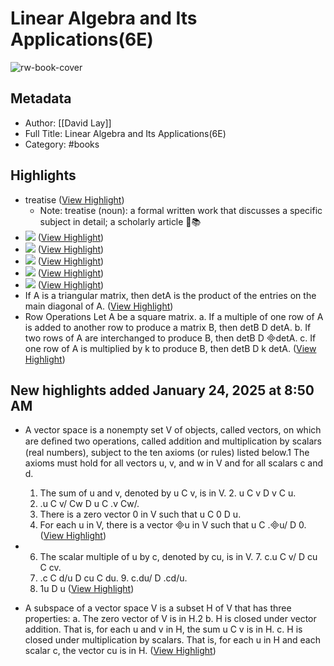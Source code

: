 # Linear Algebra and Its Applications(6E)

![rw-book-cover](https://readwise-assets.s3.amazonaws.com/media/reader/parsed_document_assets/50015478/6_FdOAh7my_4nPru7PuCy40ARiVfjlGQ73jUtXPmnOY-cover_op8taIv.png)

## Metadata
- Author: [[David Lay]]
- Full Title: Linear Algebra and Its Applications(6E)
- Category: #books

## Highlights
- treatise ([View Highlight](https://read.readwise.io/read/01j402aymmdgkxpsc9g7qqrkpa))
    - Note: treatise (noun): a formal written work that discusses a specific subject in detail; a scholarly article 📜📚
- ![](https://readwise-assets.s3.amazonaws.com/media/reader/pub/0a81490b53953e3094029e78017846b4.png) ([View Highlight](https://read.readwise.io/read/01j41wpp9e0hrd2zm8xacjqah1))
- ![](https://readwise-assets.s3.amazonaws.com/media/reader/pub/09abb063c3fe8d3dd6d85acf2237bf10.png) ([View Highlight](https://read.readwise.io/read/01j41wpzfxxqeqd047dmkwx7qy))
- ![](https://readwise-assets.s3.amazonaws.com/media/reader/pub/657b7cc213e5ad12b9aeafcf42633b34.png) ([View Highlight](https://read.readwise.io/read/01j41wqdvv6z8y101v45ymwsyk))
- ![](https://readwise-assets.s3.amazonaws.com/media/reader/pub/d1b8c6fa7d1d675e09bb9e0bfa7b167a.png) ([View Highlight](https://read.readwise.io/read/01j42df2t975sjr7p3j5tn6tc1))
- ![](https://readwise-assets.s3.amazonaws.com/media/reader/pub/1115322cace76b27af75fe9431c6c429.png) ([View Highlight](https://read.readwise.io/read/01j42dfff5zxhwbh19801gqy65))
- If A is a triangular matrix, then detA is the product of the entries on the main diagonal of A. ([View Highlight](https://read.readwise.io/read/01j42dftc464jq7hc1mc4m6mv4))
- Row Operations Let A be a square matrix.
  a. If a multiple of one row of A is added to another row to produce a matrix B, then detB D detA.
  b. If two rows of A are interchanged to produce B, then detB D detA.
  c. If one row of A is multiplied by k to produce B, then detB D k detA. ([View Highlight](https://read.readwise.io/read/01j42dgyt7ys59kpsjtpe217xj))
## New highlights added January 24, 2025 at 8:50 AM
- A vector space is a nonempty set V of objects, called vectors, on which are deﬁned two operations, called addition and multiplication by scalars (real numbers), subject to the ten axioms (or rules) listed below.1 The axioms must hold for all vectors u, v, and w in V and for all scalars c and d.
  1. The sum of u and v, denoted by u C v, is in V. 2. u C v D v C u.
  3. .u C v/ Cw D u C .v Cw/.
  4. There is a zero vector 0 in V such that u C 0 D u.
  5. For each u in V, there is a vector u in V such that u C .u/ D 0. ([View Highlight](https://read.readwise.io/read/01jjc91et0pf40z2janc7bawvn))

- 6. The scalar multiple of u by c, denoted by cu, is in V. 7. c.u C v/ D cu C cv.
  8. .c C d/u D cu C du. 9. c.du/ D .cd/u.
  10. 1u D u ([View Highlight](https://read.readwise.io/read/01jjc91hth492z6bvg6fsrkqk1))

- A subspace of a vector space V is a subset H of V that has three properties: a. The zero vector of V is in H.2 b. H is closed under vector addition. That is, for each u and v in H, the sum u C v is in H.
  c. H is closed under multiplication by scalars. That is, for each u in H and each scalar c, the vector cu is in H. ([View Highlight](https://read.readwise.io/read/01jjc91zpphhdhfhs6rav9rck8))

